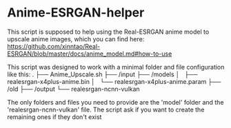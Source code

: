# Anime-ESRGAN-helper
This script is supposed to help using the Real-ESRGAN anime model to upscale anime images, which you can find here:
https://github.com/xinntao/Real-ESRGAN/blob/master/docs/anime_model.md#how-to-use

This script was designed to work with a minimal folder and file configuration like this:
.
├── Anime_Upscale.sh
├── /input
├── /models
│   ├── realesrgan-x4plus-anime.bin
│   └── realesrgan-x4plus-anime.param
├── /old
├── /output
└── realesrgan-ncnn-vulkan

The only folders and files you need to provide are the 'model' folder and the 'realesrgan-ncnn-vulkan' file. The script ask if you want to create the remaining ones if they don't exist
